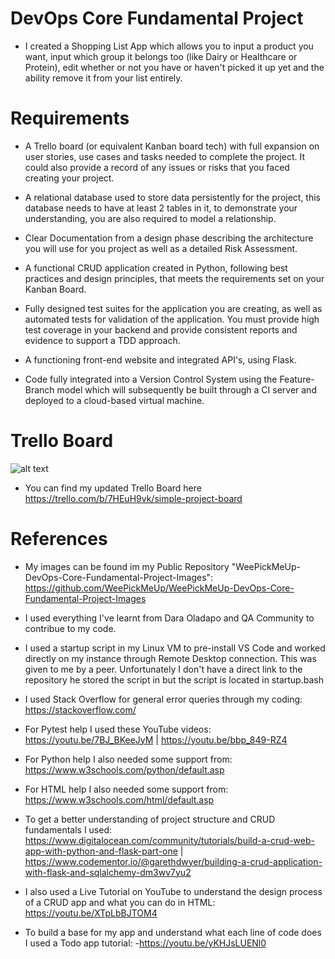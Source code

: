 # DevOps Core Fundamental Project
- I created a Shopping List App which allows you to input a product you want, input which group it belongs too (like Dairy or Healthcare or Protein), edit whether or not you have or haven't picked it up yet and the ability remove it from your list entirely. 

# Requirements
- A Trello board (or equivalent Kanban board tech) with full expansion on user stories, use cases and tasks needed to complete the project. It could also provide a record of any issues or risks that you faced creating your project.

- A relational database used to store data persistently for the project, this database needs to have at least 2 tables in it, to demonstrate your understanding, you are also required to model a relationship.

- Clear Documentation from a design phase describing the architecture you will use for you project as well as a detailed Risk Assessment.

- A functional CRUD application created in Python, following best practices and design principles, that meets the requirements set on your Kanban Board.

- Fully designed test suites for the application you are creating, as well as automated tests for validation of the application. You must provide high test coverage in your backend and provide consistent reports and evidence to support a TDD approach.

- A functioning front-end website and integrated API's, using Flask.

- Code fully integrated into a Version Control System using the Feature-Branch model which will subsequently be built through a CI server and deployed to a cloud-based virtual machine.

# Trello Board
![alt text](https://github.com/WeePickMeUp/WeePickMeUp-DevOps-Core-Fundamental-Project-Images/blob/main/trello%20board.PNG)
- You can find my updated Trello Board here https://trello.com/b/7HEuH9vk/simple-project-board

# References
- My images can be found im my Public Repository "WeePickMeUp-DevOps-Core-Fundamental-Project-Images": https://github.com/WeePickMeUp/WeePickMeUp-DevOps-Core-Fundamental-Project-Images

- I used everything I've learnt from Dara Oladapo and QA Community to contribue to my code. 

- I used a startup script in my Linux VM to pre-install VS Code and worked directly on my instance through Remote Desktop connection. This was given to me by a peer. Unfortunately I don't have a direct link to the repository he stored the script in but the script is located in startup.bash

- I used Stack Overflow for general error queries through my coding: https://stackoverflow.com/

- For Pytest help I used these YouTube videos: https://youtu.be/7BJ_BKeeJyM | https://youtu.be/bbp_849-RZ4

- For Python help I also needed some support from:
https://www.w3schools.com/python/default.asp

- For HTML help I also needed some support from:
https://www.w3schools.com/html/default.asp

- To get a better understanding of project structure and CRUD fundamentals I used: https://www.digitalocean.com/community/tutorials/build-a-crud-web-app-with-python-and-flask-part-one | https://www.codementor.io/@garethdwyer/building-a-crud-application-with-flask-and-sqlalchemy-dm3wv7yu2

- I also used a Live Tutorial on YouTube to understand the design process of a CRUD app and what you can do in HTML:
https://youtu.be/XTpLbBJTOM4

- To build a base for my app and understand what each line of code does I used a Todo app tutorial:
-https://youtu.be/yKHJsLUENl0


